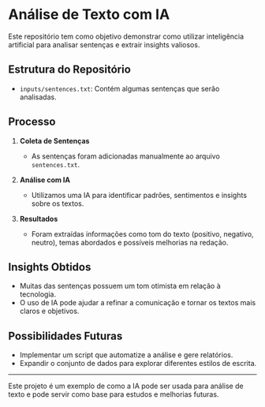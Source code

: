 # Análise de Texto com IA

Este repositório tem como objetivo demonstrar como utilizar inteligência artificial para analisar sentenças e extrair insights valiosos.

## Estrutura do Repositório

- `inputs/sentences.txt`: Contém algumas sentenças que serão analisadas.

## Processo

1. **Coleta de Sentenças**
   - As sentenças foram adicionadas manualmente ao arquivo `sentences.txt`.

2. **Análise com IA**
   - Utilizamos uma IA para identificar padrões, sentimentos e insights sobre os textos.

3. **Resultados**
   - Foram extraídas informações como tom do texto (positivo, negativo, neutro), temas abordados e possíveis melhorias na redação.

## Insights Obtidos

- Muitas das sentenças possuem um tom otimista em relação à tecnologia.
- O uso de IA pode ajudar a refinar a comunicação e tornar os textos mais claros e objetivos.

## Possibilidades Futuras

- Implementar um script que automatize a análise e gere relatórios.
- Expandir o conjunto de dados para explorar diferentes estilos de escrita.

---

Este projeto é um exemplo de como a IA pode ser usada para análise de texto e pode servir como base para estudos e melhorias futuras.
